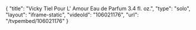 {
    "title": "Vicky Tiel Pour L' Amour Eau de Parfum 3.4 fl. oz.",
    "type": "solo",
    "layout": "iframe-static",
    "videoId": "106021176",
    "url": "\/tvpembed\/106021176"
}
